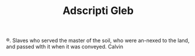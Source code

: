 ---
title: Adscripti Gleb
letter: A
permalink: "/definitions/bld-adscripti-gleb.html"
body: "®. Slaves who served the master of the soil, who were an-nexed to the land,
  and passed wlth it when it was conveyed. Calvin"
published_at: '2018-07-07'
source: Black's Law Dictionary 2nd Ed (1910)
layout: post
---